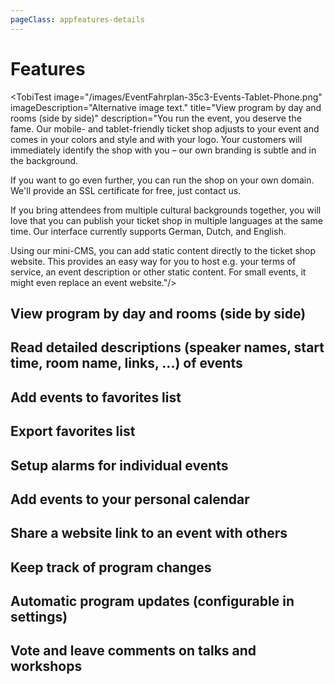 ```yaml
---
pageClass: appfeatures-details
---
```


# Features

<TobiTest image="/images/EventFahrplan-35c3-Events-Tablet-Phone.png" imageDescription="Alternative image text." title="View program by day and rooms (side by side)" description="You run the event, you deserve the fame. Our mobile- and tablet-friendly ticket shop adjusts to your event and comes in your colors and style and with your logo. Your customers will immediately identify the shop with you – our own branding is subtle and in the background.

If you want to go even further, you can run the shop on your own domain. We'll provide an SSL certificate for free, just contact us.

If you bring attendees from multiple cultural backgrounds together, you will love that you can publish your ticket shop in multiple languages at the same time. Our interface currently supports German, Dutch, and English.

Using our mini-CMS, you can add static content directly to the ticket shop website. This provides an easy way for you to host e.g. your terms of service, an event description or other static content. For small events, it might even replace an event website."/>

<TobiTest image="/images/EventFahrplan-35c3-Events-Tablet-Phone.png" imageDescription="Alternative image text." title="Custom grid layout for smartphones (try landscape mode 🙃) and tablets" description="You run the event, you deserve the fame. Our mobile- and tablet-friendly ticket shop adjusts to your event and comes in your colors and style and with your logo. Your customers will immediately identify the shop with you – our own branding is subtle and in the background."/>

## View program by day and rooms (side by side)

## Read detailed descriptions (speaker names, start time, room name, links, ...) of events
## Add events to favorites list
## Export favorites list
## Setup alarms for individual events
## Add events to your personal calendar
## Share a website link to an event with others
## Keep track of program changes
## Automatic program updates (configurable in settings)
## Vote and leave comments on talks and workshops